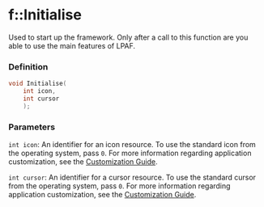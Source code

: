 # f::Initialise
Used to start up the framework. Only after a call to this function are you able to use the main features of LPAF.

### Definition
```C++
void Initialise(
    int icon, 
    int cursor
    );
```

### Parameters
`int icon`:
An identifier for an icon resource. To use the standard icon from the operating system, pass `0`. For more information 
regarding application customization, see the [Customization Guide](../Guides/Class_Customization.md).

`int cursor`:
An identifier for a cursor resource. To use the standard cursor from the operating system, pass `0`. For more 
information regarding application customization, see the [Customization Guide](../Guides/Class_Customization.md).
